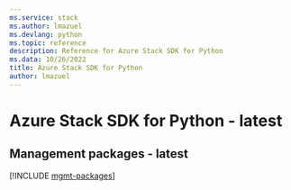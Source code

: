 ```yaml
---
ms.service: stack
ms.author: lmazuel
ms.devlang: python
ms.topic: reference
description: Reference for Azure Stack SDK for Python
ms.data: 10/26/2022
title: Azure Stack SDK for Python
author: lmazuel
---
```

# Azure Stack SDK for Python - latest

## Management packages - latest
[!INCLUDE [mgmt-packages](stack-mgmt-index.md)]